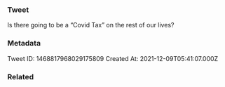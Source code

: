 ### Tweet
Is there going to be a “Covid Tax” on the rest of our lives?

### Metadata
Tweet ID: 1468817968029175809
Created At: 2021-12-09T05:41:07.000Z

### Related

